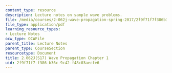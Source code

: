 ```yaml
---
content_type: resource
description: Lecture notes on sample wave problems.
file: /media/courses/2-062j-wave-propagation-spring-2017/2f9f71f7f386b36c9c42f48c03aecfe6_MIT2_062J_S17_Chap1.pdf
file_type: application/pdf
learning_resource_types:
- Lecture Notes
ocw_type: OCWFile
parent_title: Lecture Notes
parent_type: CourseSection
resourcetype: Document
title: 2.062J(S17) Wave Propagation Chapter 1
uid: 2f9f71f7-f386-b36c-9c42-f48c03aecfe6
---
```

